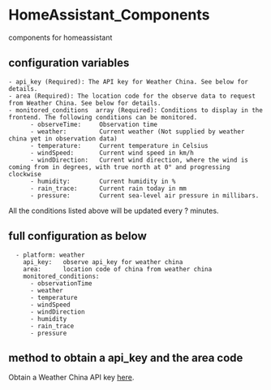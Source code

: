 # HomeAssistant_Components
components for homeassistant

configuration variables
-----------------------
```
- api_key (Required): The API key for Weather China. See below for details.
- area (Required): The location code for the observe data to request from Weather China. See below for details.
- monitored_conditions  array (Required): Conditions to display in the frontend. The following conditions can be monitored.
      - observeTime: 	 Observation time
	  - weather:         Current weather (Not supplied by weather china yet in observation data)
      - temperature:     Current temperature in Celsius
      - windSpeed:       Current wind speed in km/h
      - windDirection:   Current wind direction, where the wind is coming from in degrees, with true north at 0° and progressing clockwise
      - humidity:        Current humidity in %
      - rain_trace:      Current rain today in mm
      - pressure:        Current sea-level air pressure in millibars.
```
All the conditions listed above will be updated every ? minutes.

full configuration as below
---------------------------
```
  - platform: weather
    api_key:   observe api_key for weather china
    area:      location code of china from weather china
    monitored_conditions:
      - observationTime
      - weather
      - temperature
      - windSpeed
      - windDirection
      - humidity
      - rain_trace
      - pressure
```

method to obtain a api_key and the area code
--------------------------
Obtain a Weather China API key [here].

[here]: http://www.weatherdt.com/productsimple.html